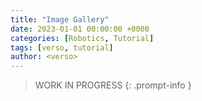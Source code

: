 ```yaml
---
title: "Image Gallery"
date: 2023-01-01 00:00:00 +0000
categories: [Robotics, Tutorial]
tags: [verso, tutorial]
author: <verso>
---
```


> WORK IN PROGRESS
{: .prompt-info }